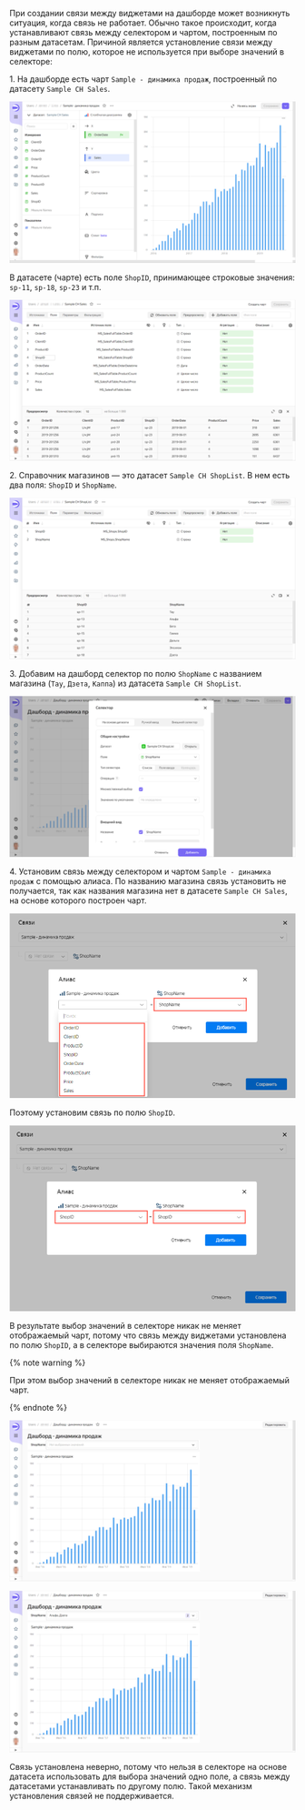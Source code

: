 При создании связи между виджетами на дашборде может возникнуть ситуация, когда связь не работает. Обычно такое происходит, когда устанавливают связь между селектором и чартом, построенным по разным датасетам. Причиной является установление связи между виджетами по полю, которое не используется при выборе значений в селекторе:

1\. На дашборде есть чарт `Sample - динамика продаж`, построенный по датасету `Sample CH Sales`.
   
   ![image](../../_assets/datalens/concepts/SampleChartSales.png)

   В датасете (чарте) есть поле `ShopID`, принимающее строковые значения: `sp-11`, `sp-18`, `sp-23` и т.п.

   ![image](../../_assets/datalens/concepts/SampleCHSalesTab.png)

2\. Справочник магазинов — это датасет `Sample CH ShopList`. В нем есть два поля: `ShopID` и `ShopName`.

   ![image](../../_assets/datalens/concepts/SampleCHShopList.png)

3\. Добавим на дашборд селектор по полю `ShopName` с названием магазина (`Тау`, `Дзета`, `Каппа`) из датасета `Sample CH ShopList`.
   
   ![image](../../_assets/datalens/concepts/SampleSelector.png)

4\. Установим связь между селектором и чартом `Sample - динамика продаж` с помощью алиаса. По названию магазина связь установить не получается, так как названия магазина нет в датасете `Sample CH Sales`, на основе которого построен чарт.


   ![image](../../_assets/datalens/concepts/SampleSelectorShopName.png)

   Поэтому установим связь по полю `ShopID`.
   
   ![image](../../_assets/datalens/concepts/SampleSelectorShopID.png)


В результате выбор значений в селекторе никак не меняет отображаемый чарт, потому что связь между виджетами установлена по полю `ShopID`, а в селекторе выбираются значения поля `ShopName`.

{% note warning %}

При этом выбор значений в селекторе никак не меняет отображаемый чарт.

{% endnote %}

   
   ![image](../../_assets/datalens/concepts/SampleSelectorEmpty.png)

   ![image](../../_assets/datalens/concepts/SampleSelector2.png)


Связь установлена неверно, потому что нельзя в селекторе на основе датасета использовать для выбора значений одно поле, а связь между датасетами устанавливать по другому полю. Такой механизм установления связей не поддерживается.
